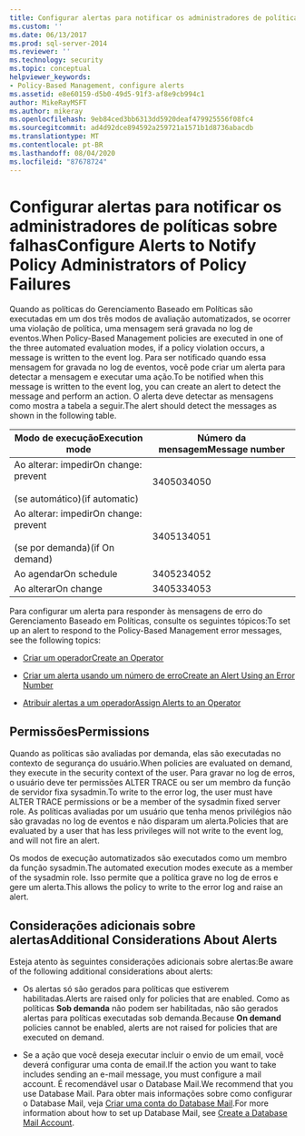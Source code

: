 ```yaml
---
title: Configurar alertas para notificar os administradores de políticas sobre falhas | Microsoft Docs
ms.custom: ''
ms.date: 06/13/2017
ms.prod: sql-server-2014
ms.reviewer: ''
ms.technology: security
ms.topic: conceptual
helpviewer_keywords:
- Policy-Based Management, configure alerts
ms.assetid: e8e60159-d5b0-49d5-91f3-af8e9cb994c1
author: MikeRayMSFT
ms.author: mikeray
ms.openlocfilehash: 9eb84ced3bb6313dd5920deaf479925556f08fc4
ms.sourcegitcommit: ad4d92dce894592a259721a1571b1d8736abacdb
ms.translationtype: MT
ms.contentlocale: pt-BR
ms.lasthandoff: 08/04/2020
ms.locfileid: "87678724"
---
```

# <a name="configure-alerts-to-notify-policy-administrators-of-policy-failures"></a><span data-ttu-id="b2ee3-102">Configurar alertas para notificar os administradores de políticas sobre falhas</span><span class="sxs-lookup"><span data-stu-id="b2ee3-102">Configure Alerts to Notify Policy Administrators of Policy Failures</span></span>
  <span data-ttu-id="b2ee3-103">Quando as políticas do Gerenciamento Baseado em Políticas são executadas em um dos três modos de avaliação automatizados, se ocorrer uma violação de política, uma mensagem será gravada no log de eventos.</span><span class="sxs-lookup"><span data-stu-id="b2ee3-103">When Policy-Based Management policies are executed in one of the three automated evaluation modes, if a policy violation occurs, a message is written to the event log.</span></span> <span data-ttu-id="b2ee3-104">Para ser notificado quando essa mensagem for gravada no log de eventos, você pode criar um alerta para detectar a mensagem e executar uma ação.</span><span class="sxs-lookup"><span data-stu-id="b2ee3-104">To be notified when this message is written to the event log, you can create an alert to detect the message and perform an action.</span></span> <span data-ttu-id="b2ee3-105">O alerta deve detectar as mensagens como mostra a tabela a seguir.</span><span class="sxs-lookup"><span data-stu-id="b2ee3-105">The alert should detect the messages as shown in the following table.</span></span>  
  
|<span data-ttu-id="b2ee3-106">Modo de execução</span><span class="sxs-lookup"><span data-stu-id="b2ee3-106">Execution mode</span></span>|<span data-ttu-id="b2ee3-107">Número da mensagem</span><span class="sxs-lookup"><span data-stu-id="b2ee3-107">Message number</span></span>|  
|--------------------|--------------------|  
|<span data-ttu-id="b2ee3-108">Ao alterar: impedir</span><span class="sxs-lookup"><span data-stu-id="b2ee3-108">On change: prevent</span></span><br /><br /> <span data-ttu-id="b2ee3-109">(se automático)</span><span class="sxs-lookup"><span data-stu-id="b2ee3-109">(if automatic)</span></span>|<span data-ttu-id="b2ee3-110">34050</span><span class="sxs-lookup"><span data-stu-id="b2ee3-110">34050</span></span>|  
|<span data-ttu-id="b2ee3-111">Ao alterar: impedir</span><span class="sxs-lookup"><span data-stu-id="b2ee3-111">On change: prevent</span></span><br /><br /> <span data-ttu-id="b2ee3-112">(se por demanda)</span><span class="sxs-lookup"><span data-stu-id="b2ee3-112">(if On demand)</span></span>|<span data-ttu-id="b2ee3-113">34051</span><span class="sxs-lookup"><span data-stu-id="b2ee3-113">34051</span></span>|  
|<span data-ttu-id="b2ee3-114">Ao agendar</span><span class="sxs-lookup"><span data-stu-id="b2ee3-114">On schedule</span></span>|<span data-ttu-id="b2ee3-115">34052</span><span class="sxs-lookup"><span data-stu-id="b2ee3-115">34052</span></span>|  
|<span data-ttu-id="b2ee3-116">Ao alterar</span><span class="sxs-lookup"><span data-stu-id="b2ee3-116">On change</span></span>|<span data-ttu-id="b2ee3-117">34053</span><span class="sxs-lookup"><span data-stu-id="b2ee3-117">34053</span></span>|  
  
 <span data-ttu-id="b2ee3-118">Para configurar um alerta para responder às mensagens de erro do Gerenciamento Baseado em Políticas, consulte os seguintes tópicos:</span><span class="sxs-lookup"><span data-stu-id="b2ee3-118">To set up an alert to respond to the Policy-Based Management error messages, see the following topics:</span></span>  
  
-   [<span data-ttu-id="b2ee3-119">Criar um operador</span><span class="sxs-lookup"><span data-stu-id="b2ee3-119">Create an Operator</span></span>](../../ssms/agent/create-an-operator.md)  
  
-   [<span data-ttu-id="b2ee3-120">Criar um alerta usando um número de erro</span><span class="sxs-lookup"><span data-stu-id="b2ee3-120">Create an Alert Using an Error Number</span></span>](../../ssms/agent/create-an-alert-using-an-error-number.md)  
  
-   [<span data-ttu-id="b2ee3-121">Atribuir alertas a um operador</span><span class="sxs-lookup"><span data-stu-id="b2ee3-121">Assign Alerts to an Operator</span></span>](../../ssms/agent/assign-alerts-to-an-operator.md)  
  
## <a name="permissions"></a><span data-ttu-id="b2ee3-122">Permissões</span><span class="sxs-lookup"><span data-stu-id="b2ee3-122">Permissions</span></span>  
 <span data-ttu-id="b2ee3-123">Quando as políticas são avaliadas por demanda, elas são executadas no contexto de segurança do usuário.</span><span class="sxs-lookup"><span data-stu-id="b2ee3-123">When policies are evaluated on demand, they execute in the security context of the user.</span></span> <span data-ttu-id="b2ee3-124">Para gravar no log de erros, o usuário deve ter permissões ALTER TRACE ou ser um membro da função de servidor fixa sysadmin.</span><span class="sxs-lookup"><span data-stu-id="b2ee3-124">To write to the error log, the user must have ALTER TRACE permissions or be a member of the sysadmin fixed server role.</span></span> <span data-ttu-id="b2ee3-125">As políticas avaliadas por um usuário que tenha menos privilégios não são gravadas no log de eventos e não disparam um alerta.</span><span class="sxs-lookup"><span data-stu-id="b2ee3-125">Policies that are evaluated by a user that has less privileges will not write to the event log, and will not fire an alert.</span></span>  
  
 <span data-ttu-id="b2ee3-126">Os modos de execução automatizados são executados como um membro da função sysadmin.</span><span class="sxs-lookup"><span data-stu-id="b2ee3-126">The automated execution modes execute as a member of the sysadmin role.</span></span> <span data-ttu-id="b2ee3-127">Isso permite que a política grave no log de erros e gere um alerta.</span><span class="sxs-lookup"><span data-stu-id="b2ee3-127">This allows the policy to write to the error log and raise an alert.</span></span>  
  
## <a name="additional-considerations-about-alerts"></a><span data-ttu-id="b2ee3-128">Considerações adicionais sobre alertas</span><span class="sxs-lookup"><span data-stu-id="b2ee3-128">Additional Considerations About Alerts</span></span>  
 <span data-ttu-id="b2ee3-129">Esteja atento às seguintes considerações adicionais sobre alertas:</span><span class="sxs-lookup"><span data-stu-id="b2ee3-129">Be aware of the following additional considerations about alerts:</span></span>  
  
-   <span data-ttu-id="b2ee3-130">Os alertas só são gerados para políticas que estiverem habilitadas.</span><span class="sxs-lookup"><span data-stu-id="b2ee3-130">Alerts are raised only for policies that are enabled.</span></span> <span data-ttu-id="b2ee3-131">Como as políticas **Sob demanda** não podem ser habilitadas, não são gerados alertas para políticas executadas sob demanda.</span><span class="sxs-lookup"><span data-stu-id="b2ee3-131">Because **On demand** policies cannot be enabled, alerts are not raised for policies that are executed on demand.</span></span>  
  
-   <span data-ttu-id="b2ee3-132">Se a ação que você deseja executar incluir o envio de um email, você deverá configurar uma conta de email.</span><span class="sxs-lookup"><span data-stu-id="b2ee3-132">If the action you want to take includes sending an e-mail message, you must configure a mail account.</span></span> <span data-ttu-id="b2ee3-133">É recomendável usar o Database Mail.</span><span class="sxs-lookup"><span data-stu-id="b2ee3-133">We recommend that you use Database Mail.</span></span> <span data-ttu-id="b2ee3-134">Para obter mais informações sobre como configurar o Database Mail, veja [Criar uma conta do Database Mail](../database-mail/create-a-database-mail-account.md).</span><span class="sxs-lookup"><span data-stu-id="b2ee3-134">For more information about how to set up Database Mail, see [Create a Database Mail Account](../database-mail/create-a-database-mail-account.md).</span></span>  
  
  
